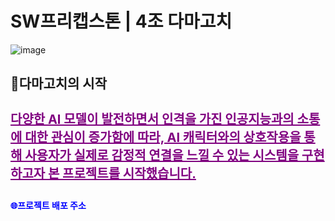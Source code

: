 # SW프리캡스톤 | 4조 다마고치
![image](https://github.com/user-attachments/assets/fc593705-70af-405a-939d-3be81591f8d8)


## 👾다마고치의 시작
<h4 style="color:purple;font-size: 20px; text-decoration: underline;">다양한 AI 모델이 발전하면서 인격을 가진 인공지능과의 소통에 대한 관심이 증가함에 따라, AI 캐릭터와의 상호작용을 통해 사용자가 실제로 감정적 연결을 느낄 수 있는 
시스템을 구현하고자 본 프로젝트를 시작했습니다.</h4>

<a href="http://damagochi.shop" style="color: blue; font-weight: bold; text-decoration: none;">🌐프로젝트 배포 주소</a>
